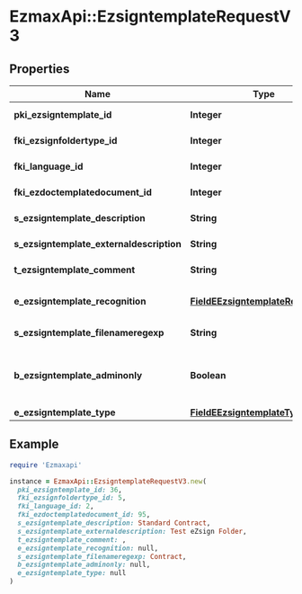 # EzmaxApi::EzsigntemplateRequestV3

## Properties

| Name | Type | Description | Notes |
| ---- | ---- | ----------- | ----- |
| **pki_ezsigntemplate_id** | **Integer** | The unique ID of the Ezsigntemplate | [optional] |
| **fki_ezsignfoldertype_id** | **Integer** | The unique ID of the Ezsignfoldertype. | [optional] |
| **fki_language_id** | **Integer** | The unique ID of the Language.  Valid values:  |Value|Description| |-|-| |1|French| |2|English| |  |
| **fki_ezdoctemplatedocument_id** | **Integer** | The unique ID of the Ezdoctemplatedocument | [optional] |
| **s_ezsigntemplate_description** | **String** | The description of the Ezsigntemplate |  |
| **s_ezsigntemplate_externaldescription** | **String** | The external description of the Ezsigntemplate | [optional] |
| **t_ezsigntemplate_comment** | **String** | The comment of the Ezsigntemplate | [optional] |
| **e_ezsigntemplate_recognition** | [**FieldEEzsigntemplateRecognition**](FieldEEzsigntemplateRecognition.md) |  | [optional][default to &#39;No&#39;] |
| **s_ezsigntemplate_filenameregexp** | **String** | The filename regexp of the Ezsigntemplate. | [optional] |
| **b_ezsigntemplate_adminonly** | **Boolean** | Whether the Ezsigntemplate can be accessed by admin users only (eUserType&#x3D;Normal) |  |
| **e_ezsigntemplate_type** | [**FieldEEzsigntemplateType**](FieldEEzsigntemplateType.md) |  |  |

## Example

```ruby
require 'Ezmaxapi'

instance = EzmaxApi::EzsigntemplateRequestV3.new(
  pki_ezsigntemplate_id: 36,
  fki_ezsignfoldertype_id: 5,
  fki_language_id: 2,
  fki_ezdoctemplatedocument_id: 95,
  s_ezsigntemplate_description: Standard Contract,
  s_ezsigntemplate_externaldescription: Test eZsign Folder,
  t_ezsigntemplate_comment: ,
  e_ezsigntemplate_recognition: null,
  s_ezsigntemplate_filenameregexp: Contract,
  b_ezsigntemplate_adminonly: null,
  e_ezsigntemplate_type: null
)
```

